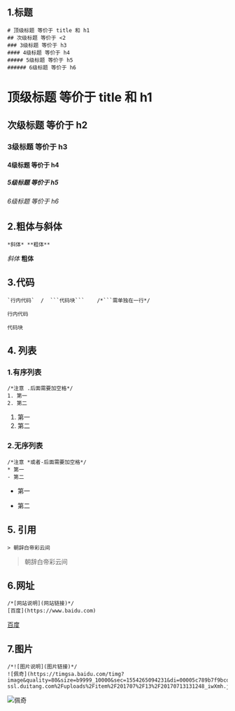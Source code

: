 ## 1.标题
```
# 顶级标题 等价于 title 和 h1
## 次级标题 等价于 <2
### 3级标题 等价于 h3
#### 4级标题 等价于 h4
##### 5级标题 等价于 h5
###### 6级标题 等价于 h6
```
# 顶级标题 等价于 title 和 h1
## 次级标题 等价于 h2
### 3级标题 等价于 h3
#### 4级标题 等价于 h4
##### 5级标题 等价于 h5
###### 6级标题 等价于 h6
## 2.粗体与斜体
```
*斜体* **粗体**
```
*斜体* **粗体**
## 3.代码
```
`行内代码`  /  ```代码块```    /*```需单独在一行*/
```
`行内代码`
```
代码块
```
## 4. 列表
### 1.有序列表
```
/*注意 .后面需要加空格*/
1. 第一
2. 第二
```
1. 第一
2. 第二
### 2.无序列表
```
/*注意 *或者-后面需要加空格*/
* 第一
- 第二
```
* 第一
- 第二
## 5. 引用
```
> 朝辞白帝彩云间
```
> 朝辞白帝彩云间
## 6.网址
```
/*[网站说明](网站链接)*/
[百度](https://www.baidu.com)
```
[百度](https://www.baidu.com)
## 7.图片
```
/*![图片说明](图片链接)*/
![佩奇](https://timgsa.baidu.com/timg?image&quality=80&size=b9999_10000&sec=1554265094231&di=00005c789b7f9bcde5a85c798b4cfd4f&imgtype=0&src=http%3A%2F%2Fb-ssl.duitang.com%2Fuploads%2Fitem%2F201707%2F13%2F20170713131248_iwXmh.jpeg)
```
![佩奇](https://timgsa.baidu.com/timg?image&quality=80&size=b9999_10000&sec=1554265094231&di=00005c789b7f9bcde5a85c798b4cfd4f&imgtype=0&src=http%3A%2F%2Fb-ssl.duitang.com%2Fuploads%2Fitem%2F201707%2F13%2F20170713131248_iwXmh.jpeg)
